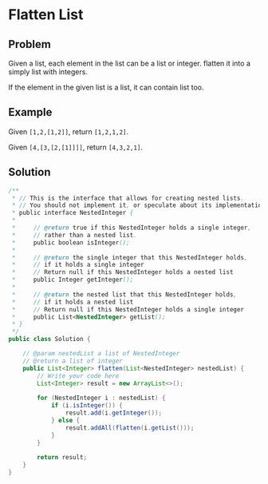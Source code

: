 Flatten List
============

Problem
-------



Given a list, each element in the list can be a list or integer. flatten it into a simply list with integers.

If the element in the given list is a list, it can contain list too.

Example
-------

Given ``[1,2,[1,2]]``, return ``[1,2,1,2]``.

Given ``[4,[3,[2,[1]]]]``, return ``[4,3,2,1]``.

Solution
--------

```java
/**
 * // This is the interface that allows for creating nested lists.
 * // You should not implement it, or speculate about its implementation
 * public interface NestedInteger {
 *
 *     // @return true if this NestedInteger holds a single integer,
 *     // rather than a nested list.
 *     public boolean isInteger();
 *
 *     // @return the single integer that this NestedInteger holds,
 *     // if it holds a single integer
 *     // Return null if this NestedInteger holds a nested list
 *     public Integer getInteger();
 *
 *     // @return the nested list that this NestedInteger holds,
 *     // if it holds a nested list
 *     // Return null if this NestedInteger holds a single integer
 *     public List<NestedInteger> getList();
 * }
 */
public class Solution {

    // @param nestedList a list of NestedInteger
    // @return a list of integer
    public List<Integer> flatten(List<NestedInteger> nestedList) {
        // Write your code here
        List<Integer> result = new ArrayList<>();
        
        for (NestedInteger i : nestedList) {
            if (i.isInteger()) {
                result.add(i.getInteger());
            } else {
                result.addAll(flatten(i.getList()));
            }
        }
        
        return result;
    }
}
```
